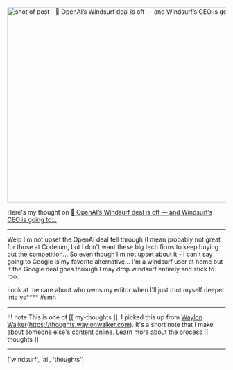 
<a href="https://www.theverge.com/openai/705999/google-windsurf-ceo-openai">
    <img
        src="https://shots.wayl.one/shot/?url=https://www.theverge.com/openai/705999/google-windsurf-ceo-openai&height=450&width=800&scaled_width=800&scaled_height=450&selectors=""
        alt="shot of post - 💭 OpenAI’s Windsurf deal is off — and Windsurf’s CEO is going to..."
        height=450
        width=800
    >
</a>

Here's my thought on <a href="https://www.theverge.com/openai/705999/google-windsurf-ceo-openai">💭 OpenAI’s Windsurf deal is off — and Windsurf’s CEO is going to...</a>

---

Welp I'm not upset the OpenAI deal fell through (I mean probably not great for those at Codeium, but I don't want these big tech firms to keep buying out the competition... So even though I'm not upset about it - I can't say going to Google is my favorite alternative... I'm a windsurf user at home but if the Google deal goes through I may drop windsurf entirely and stick to roo...

Look at me care about who owns my editor when I'll just root myself deeper into vs**** #smh

---

!!! note
     This is one of [[ my-thoughts ]]. I picked this up from [Waylon Walker](https://waylonwalker.com)(https://thoughts.waylonwalker.com). It's a short note that I make about someone else's
     content online.  Learn more about the process [[ thoughts ]]


---

['windsurf', 'ai', 'thoughts']
        